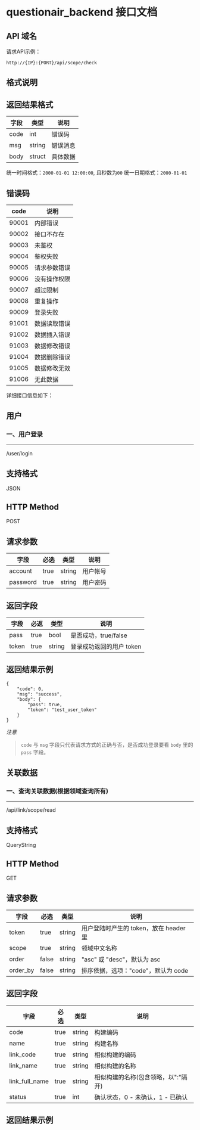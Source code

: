 # questionair_backend 接口文档

## API 域名

请求API示例：
```
http://{IP}:{PORT}/api/scope/check
```

## 格式说明
返回结果格式
---
| 字段 | 类型 | 说明 |
| ------ | ------ | ------- |
| code   | int    | 错误码   |
| msg    | string | 错误消息 |
| body   | struct | 具体数据 |

统一时间格式：`2000-01-01 12:00:00`, 且秒数为`00`
统一日期格式：`2000-01-01`

##	错误码
code | 说明
---- | ---
90001 | 内部错误
90002 | 接口不存在
90003 | 未鉴权
90004 | 鉴权失败
90005 | 请求参数错误
90006 | 没有操作权限
90007 | 超过限制
90008 | 重复操作
90009 | 登录失败
91001 | 数据读取错误
91002 | 数据插入错误
91003 | 数据修改错误
91004 | 数据删除错误
91005 | 数据修改无效
91006 | 无此数据


详细接口信息如下：


## 用户

### 一、用户登录
---
/user/login

支持格式
---
JSON

HTTP Method
---
POST

请求参数
---
| 字段 | 必选 | 类型 | 说明 |
| ----- | ---- | ---- | ---- |
| account | true | string | 用户帐号 |
| password | true | string | 用户密码 |

返回字段
---
| 字段 | 必返 | 类型 | 说明 |
| ----- | ---- | ---- | ---- |
| pass | true | bool | 是否成功，true/false |
| token | true | string | 登录成功返回的用户 token |

返回结果示例
----
```
{
    "code": 0,
    "msg": "success",
    "body": {
        "pass": true,
        "token": "test_user_token"
    }
}
```
*注意*
> `code` 与 `msg` 字段只代表请求方式的正确与否，是否成功登录要看 `body` 里的 `pass` 字段。


## 关联数据

### 一、查询关联数据(根据领域查询所有)
---
/api/link/scope/read

支持格式
---
QueryString

HTTP Method
---
GET

请求参数
---
| 字段 | 必选 | 类型 | 说明 |
| ----- | ---- | ---- | ---- |
| token | true | string | 用户登陆时产生的 token，放在 header 里 |
| scope | true | string | 领域中文名称 |
| order | false | string | "asc" 或 "desc"，默认为 asc |
| order_by | false | string | 排序依据，选项："code"，默认为 code |

返回字段
---
| 字段 | 必选 | 类型 | 说明 |
| ----- | ---- | ---- | ---- |
| code | true | string | 构建编码 |
| name | true | string | 构建名称 |
| link_code | true | string | 相似构建的编码 |
| link_name | true | string | 相似构建的名称 |
| link_full_name | true | string | 相似构建的名称(包含领略，以":"隔开) |
| status | true | int | 确认状态，0 - 未确认，1 - 已确认 |

返回结果示例
----
```

```
